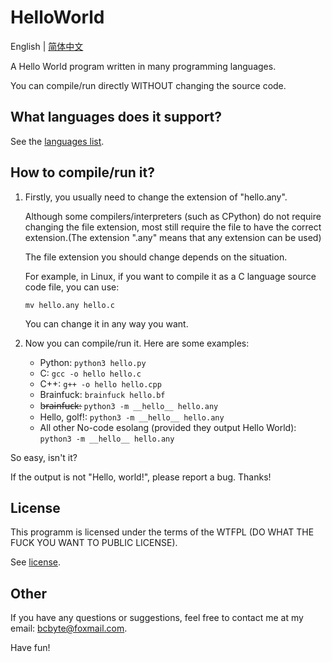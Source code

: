 # HelloWorld

English | [简体中文](./README_zh.md)

A Hello World program written in many programming languages.

You can compile/run directly WITHOUT changing the source code.

## What languages does it support?
See the [languages list](./LANGUAGES.md).

## How to compile/run it?
1. Firstly, you usually need to change the extension of "hello.any".

    Although some compilers/interpreters (such as CPython) do not require changing the file extension, most still require the file to
    have the correct extension.(The extension ".any" means that any extension can be used)

    The file extension you should change depends on the situation.

    For example, in Linux, if you want to compile it as a C language source code file, you can use:
    ```
    mv hello.any hello.c
    ```
    You can change it in any way you want.

3. Now you can compile/run it.
    Here are some examples:

    - Python: `python3 hello.py`
    - C: `gcc -o hello hello.c`
    - C++: `g++ -o hello hello.cpp`
    - Brainfuck: `brainfuck hello.bf`
    - b̶r̶a̶i̶n̶f̶u̶c̶k̶: `python3 -m __hello__ hello.any`
    - Hello, golf!: `python3 -m __hello__ hello.any`
    - All other No-code esolang (provided they output Hello World): `python3 -m __hello__ hello.any`

So easy, isn't it?

If the output is not "Hello, world!", please report a bug. Thanks!

## License
This programm is licensed under the terms of the WTFPL
(DO WHAT THE FUCK YOU WANT TO PUBLIC LICENSE).

See [license](./LICENSE).

## Other
If you have any questions or suggestions, feel free to contact me at my email: bcbyte@foxmail.com.

Have fun!
